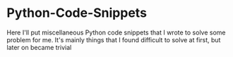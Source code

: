 # Python-Code-Snippets

Here I'll put miscellaneous Python code snippets that I wrote to solve some problem for me.
It's mainly things that I found difficult to solve at first, but later on became trivial
